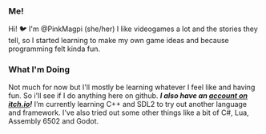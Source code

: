 ### Me!
  Hi! 🐦 I'm @PinkMagpi (she/her)
  I like videogames a lot and the stories they tell, so I started learning to make my own game ideas and because programming felt kinda fun.
### What I'm Doing
  Not much for now but I'll mostly be learning whatever I feel like and having fun. So i'll see if I do anything here on github.
  ***I also have an [account on itch.io](https://pinkmagpi.itch.io/)!***
  I’m currently learning C++ and SDL2 to try out another language and framework. I've also tried out some other things like a bit of C#, Lua, Assembly 6502 and Godot.

  

<!---
PinkMagpi/PinkMagpi is a ✨ special ✨ repository because its `README.md` (this file) appears on your GitHub profile.
You can click the Preview link to take a look at your changes.
--->
